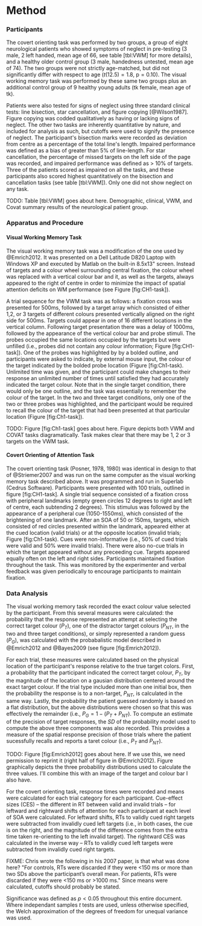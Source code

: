 Method
======

### Participants 

The covert orienting task was performed by two groups, a group of
eight neurological patients who showed symptoms of neglect in
pre-testing (3 male, 2 left handed, mean age of 66, see table
[tbl:VWM] for more details), and a healthy older control group (3 male,
handedness untested, mean age of 74).  The two groups were not
strictly age-matched, but did not significantly differ with
respect to age ($t(12.5) = 1.8$, $\text{p} = 0.10$).  The visual
working memory task was performed by these same two groups plus an
additional control group of 9 healthy young adults (tk female,
mean age of tk).


Patients were also tested for signs of neglect using three
standard clinical tests: line bisection, star cancellation, and
figure copying [@Wilson1987]. Figure copying was codded
qualitatively as having or lacking signs of neglect. The other two
tasks are inherently quantitative by nature, and included for
analysis as such, but cutoffs were used to signify the presence of
neglect. The participant's bisection marks were recorded as
deviation from centre as a percentage of the total line's length.
Impaired performance was defined as a bias of greater than 5% of
line-length. For star cancellation, the percentage of missed
targets on the left side of the page was recorded, and impaired
performance was defined as \> 10% of targets. Three of the
patients scored as impaired on all the tasks, and these
participants also scored highest quantitatively on the bisection
and cancellation tasks (see table [tbl:VWM]). Only one did not
show neglect on any task.

TODO: Table [tbl:VWM] goes about here. Demographic, clinical, VWM,
and Covat summary results of the neurological patient group.

### Apparatus and Procedure

#### Visual Working Memory Task

The visual working memory task was a modification of the one used
by @Emrich2012.  It was presented on a Dell Latitude D820 Laptop
with Windows XP and executed by Matlab on the built-in 8.5x13"
screen. Instead of targets and a colour wheel surrounding central
fixation, the colour wheel was replaced with a vertical colour bar
and it, as well as the targets, always appeared to the right of
centre in order to minimize the impact of spatial attention
deficits on WM performance (see Figure [fig:CH1-task]).
 
A trial sequence for the VWM task was as follows: a fixation cross
was presented for 500ms, followed by a target array which
consisted of either 1,2, or 3 targets of different colours
presented vertically aligned on the right side for 500ms. Targets
could appear in one of 16 different locations in the vertical
column. Following target presentation there was a delay of 1000ms,
followed by the appearance of the vertical colour bar and probe
stimuli. The probes occupied the same locations occupied by the
targets but were unfilled (i.e., probes did not contain any colour
information; Figure [fig:CH1-task]). One of the probes was
highlighted by by a bolded outline, and participants were asked to
indicate, by external mouse input, the colour of the target
indicated by the bolded probe location (Figure [fig:Ch1-task).
Unlimited time was given, and the participant could make changes
to their response an unlimited number of times until satisfied
they had accurately indicated the target colour. Note that in the
single target condition, there would only be one outline, and the
task was essentially to remember the colour of the target. In the
two and three target conditions, only one of the two or three
probes was highlighted, and the participant would be required to
recall the colour of the target that had been presented at that
particular location (Figure [fig:Ch1-task]).

TODO: Figure [fig:Ch1-task] goes about here. Figure depicts both
VWM and COVAT tasks diagramatically. Task makes clear that there
may be 1, 2 or 3 targets on the VWM task.

#### Covert Orienting of Attention Task

The covert orienting task (Posner, 1978, 1980) was identical in
design to that of @Striemer2007 and was run on the same computer
as the visual working memory task described above. It was
programmed and run in Superlab (Cedrus Software). Participants
were presented with 100 trials, outlined in figure [fig:CH1-task].
A single trial sequence consisted of a fixation cross with
peripheral landmarks (empty green circles 12 degrees to right and
left of centre, each subtending 2 degrees). This stimulus was
followed by the appearance of a peripheral cue (1050-1550ms),
which consisted of the brightening of one landmark.  After an SOA
of 50 or 150ms, targets, which consisted of red circles presented
within the landmark, appeared either at the cued location (valid
trials) or at the opposite location (invalid trials; Figure
[fig:Ch1-task).  Cues were non-informative (i.e., 50% of cued
trials were valid and 50% were invalid trials).  There were also
no-cue trials in which the target appeared without any preceeding
cue. Targets appeared equally often on the left and right sides.
Participants maintained fixation throughout the task. This was
monitored by the experimenter and verbal feedback was given
periodically to encourage participants to maintain fixation.


### Data Analysis

The visual working memory task recorded the exact colour value
selected by the participant.  From this several measures were
calculated: the probability that the response represented an
attempt at selecting the correct target colour ($P_T$), one of the
distractor target colours ($P_{NT}$, in the two and three target
conditions), or simply represented a random guess ($P_G$), was
calculated with the probabalistic model described in @Emrich2012
and @Bayes2009 (see figure [fig:Emrich2012]).  

For each trial, these measures were calculated based on the
physical location of the participant's response relative to the
true target colors.  First, a probability that the participant
indicated the correct target colour, $P_T$, by the magnitude of
the location on a gausian distribution centered around the exact
target colour. If the trial type included more than one initial
box, then the probability the response is to a non-target,
$P_{NT}$, is calculated in the same way. Lastly, the probability
the patient guessed randomly is based on a flat distribution, but
the above distributions were chosen so that this was effectively
the remainder (i.e., $P_G = 1 - (P_T + P_{NT})$. To compute an
estimate of the precision of target responses, the $SD$ of the
probability model used to compute the above three components was
also recorded. This provides a measure of the spatial response
precision of those trials where the patient sucessfully recalls
and reports a taret colour (i.e., $P_T$ and $P_{NT}$).

TODO: Figure [fig:Emrich2012] goes about here. If we use this, we
need permission to reprint it (right half of figure in
@Emrich2012).  Figure graphically depicts the three probability
distributions used to calculate the three values. I'll combine
this with an image of the target and colour bar I also have.

For the covert orienting task, response times were recorded and
means were calculated for each trial category for each
participant. Cue-effect sizes (CES) – the different in RT between
valid and invalid trials – for leftward and rightward shifts of
attention for each participant at each level of SOA were
calculated. For leftward shifts, RTs to validly cued right targets
were subtracted from invalidly cued left targets (i.e., in both
cases, the cue is on the right, and the magnitude of the
difference comes from the extra time taken re-orienting to the
left invalid target). The rightward CES was calculated in the
inverse way – RTs to validly cued left targets were subtracted
from invalidly cued right targets.

FIXME: Chris wrote the following in his 2007 paper, is that what
was done here? "For controls, RTs were discarded if they were <150
ms or more than two SDs above the participant’s overall mean. For
patients, RTs were discarded if they were <150 ms or >1000 ms."
Since means were calculated, cutoffs should probably be stated.



Significance was defined as $p < 0.05$ throughout this entire
document.  Where independant samples $t$ tests are used, unless
otherwise specified, the Welch approximation of the degrees of
freedom for unequal variance was used.



